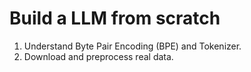 # Build a LLM from scratch

1. Understand Byte Pair Encoding (BPE) and Tokenizer.
2. Download and preprocess real data.
